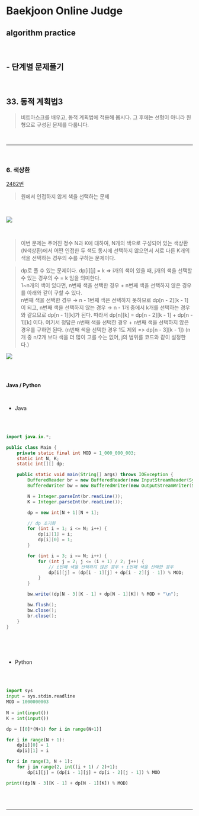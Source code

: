 # Baekjoon Online Judge

## algorithm practice

<br>

## - 단계별 문제풀기

<br>

## 33. 동적 계획법3

> 비트마스크를 배우고, 동적 계획법에 적용해 봅시다. 그 후에는 선형이 아니라 원형으로 구성된 문제를 다룹니다.

<br>

---

<br>

### 6. 색상환
[2482번](https://www.acmicpc.net/problem/2482)
> 원에서 인접하지 않게 색을 선택하는 문제

<br>

![](https://images.velog.io/images/jini_eun/post/91ef5b42-c879-4505-807d-f0db9f0a9447/image.png)

<br>

> 이번 문제는 주어진 정수 N과 K에 대하여, N개의 색으로 구성되어 있는 색상환 (N색상환)에서 어떤 인접한 두 색도 동시에 선택하지 않으면서 서로 다른 K개의 색을 선택하는 경우의 수를 구하는 문제이다.

> dp로 풀 수 있는 문제이다. dp[i][j] = k  => i개의 색이 있을 때, j개의 색을 선택할 수 있는 경우의 수 = k 임을 의미한다. <br> 1~n개의 색이 있다면, n번째 색을 선택한 경우 + n번째 색을 선택하지 않은 경우를 아래와 같이 구할 수 있다. <br>
n번째 색을 선택한 경우 → n - 1번째 색은 선택하지 못하므로 dp[n - 2][k - 1]이 되고,  n번째 색을 선택하지 않는 경우 → n - 1개 중에서 k개를 선택하는 경우와 같으므로 dp[n - 1][k]가 된다.
따라서 dp[n][k] = dp[n - 2][k - 1] + dp[n - 1][k] 이다.
여기서 정답은 n번째 색을 선택한 경우 + n번째 색을 선택하지 않은 경우를 구하면 된다. (n번째 색을 선택한 경우 1도 제외 =>  dp[n - 3][k - 1])
(n개 중 n/2개 보다 색을 더 많이 고를 수는 없어, j의 범위를 코드와 같이 설정한다.)

![](https://images.velog.io/images/jini_eun/post/3aff3e38-9bd6-432a-9f81-d0fd26357381/14BD5E3F-0818-4B5C-8A1F-EE1D88646BC0_1_105_c.jpeg)

<br><br>

**Java / Python**

<br>

- Java

<br><br>

```java
import java.io.*;

public class Main {
	private static final int MOD = 1_000_000_003;
	static int N, K;
	static int[][] dp;

	public static void main(String[] args) throws IOException {
		BufferedReader br = new BufferedReader(new InputStreamReader(System.in));
		BufferedWriter bw = new BufferedWriter(new OutputStreamWriter(System.out));

		N = Integer.parseInt(br.readLine());
		K = Integer.parseInt(br.readLine());

		dp = new int[N + 1][N + 1];

		// dp 초기화
		for (int i = 1; i <= N; i++) {
			dp[i][1] = i;
			dp[i][0] = 1;
		}

		for (int i = 3; i <= N; i++) {
			for (int j = 2; j <= (i + 1) / 2; j++) {
				// i번째 색을 선택하지 않은 경우 + i번째 색을 선택한 경우
				dp[i][j] = (dp[i - 1][j] + dp[i - 2][j - 1]) % MOD;
			}
		}

		bw.write((dp[N - 3][K - 1] + dp[N - 1][K]) % MOD + "\n");

		bw.flush();
		bw.close();
		br.close();
	}
}
```

<br><br><br>

- Python

<br><br>

```python
import sys
input = sys.stdin.readline
MOD = 1000000003
        
N = int(input())
K = int(input())

dp = [[0]*(N+1) for i in range(N+1)]

for i in range(N + 1):
    dp[i][0] = 1
    dp[i][1] = i

for i in range(3, N + 1):
    for j in range(2, int((i + 1) / 2)+1):
        dp[i][j] = (dp[i - 1][j] + dp[i - 2][j - 1]) % MOD

print((dp[N - 3][K - 1] + dp[N - 1][K]) % MOD)
```

<br><br>

---

<br>
